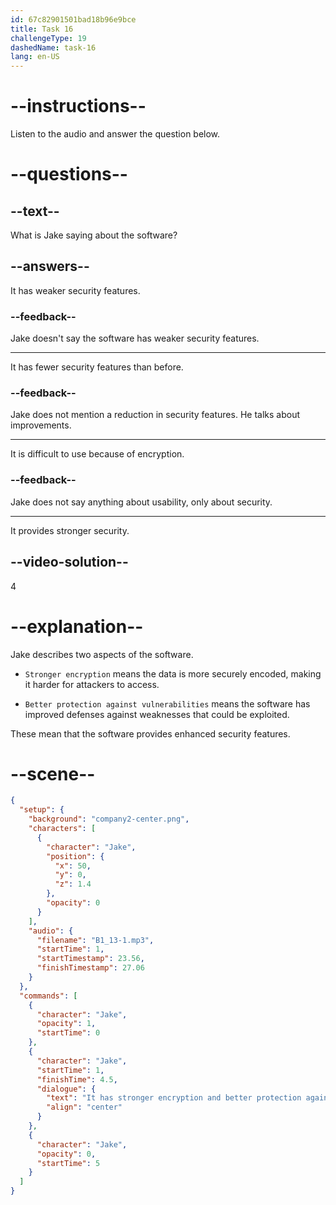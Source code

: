 ```yaml
---
id: 67c82901501bad18b96e9bce
title: Task 16
challengeType: 19
dashedName: task-16
lang: en-US
---
```


<!-- (audio) Jake: It has stronger encryption and better protection against vulnerabilities. -->

# --instructions--

Listen to the audio and answer the question below.

# --questions--

## --text--

What is Jake saying about the software?

## --answers--

It has weaker security features.

### --feedback--

Jake doesn't say the software has weaker security features.

---

It has fewer security features than before.

### --feedback--

Jake does not mention a reduction in security features. He talks about improvements.

---

It is difficult to use because of encryption.

### --feedback--

Jake does not say anything about usability, only about security.

---

It provides stronger security.

## --video-solution--

4

# --explanation--

Jake describes two aspects of the software.

- `Stronger encryption` means the data is more securely encoded, making it harder for attackers to access.

- `Better protection against vulnerabilities` means the software has improved defenses against weaknesses that could be exploited.

These mean that the software provides enhanced security features.

# --scene--

```json
{
  "setup": {
    "background": "company2-center.png",
    "characters": [
      {
        "character": "Jake",
        "position": {
          "x": 50,
          "y": 0,
          "z": 1.4
        },
        "opacity": 0
      }
    ],
    "audio": {
      "filename": "B1_13-1.mp3",
      "startTime": 1,
      "startTimestamp": 23.56,
      "finishTimestamp": 27.06
    }
  },
  "commands": [
    {
      "character": "Jake",
      "opacity": 1,
      "startTime": 0
    },
    {
      "character": "Jake",
      "startTime": 1,
      "finishTime": 4.5,
      "dialogue": {
        "text": "It has stronger encryption and better protection against vulnerabilities.",
        "align": "center"
      }
    },
    {
      "character": "Jake",
      "opacity": 0,
      "startTime": 5
    }
  ]
}
```

